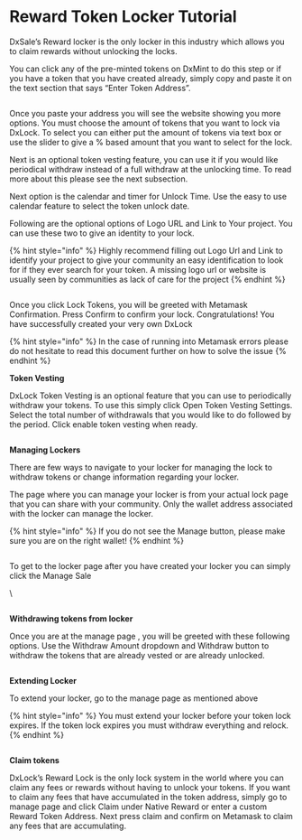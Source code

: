 # Reward Token Locker Tutorial

DxSale’s Reward locker is the only locker in this industry which allows you to claim rewards without unlocking the locks.

You can click any of the pre-minted tokens on DxMint to do this step or if you have a token that you have created already, simply copy and paste it on the text section that says “Enter Token Address”.

<figure><img src="../../../.gitbook/assets/image (6) (4).png" alt=""><figcaption></figcaption></figure>

Once you paste your address you will see the website showing you more options. You must choose the amount of tokens that you want to lock via DxLock. To select you can either put the amount of tokens via text box or use the slider to give a % based amount that you want to select for the lock.

Next is an optional token vesting feature, you can use it if you would like periodical withdraw instead of a full withdraw at the unlocking time. To read more about this please see the next subsection.

Next option is the calendar and timer for Unlock Time. Use the easy to use calendar feature to select the token unlock date.

Following are the optional options of Logo URL and Link to Your project. You can use these two to give an identity to your lock.

{% hint style="info" %}
Highly recommend filling out Logo Url and Link to identify your project to give your community an easy identification to look for if they ever search for your token. A missing logo url or website is usually seen by communities as lack of care for the project
{% endhint %}

<figure><img src="../../../.gitbook/assets/image (8).png" alt=""><figcaption></figcaption></figure>

Once you click Lock Tokens, you will be greeted with Metamask Confirmation. Press Confirm to confirm your lock. Congratulations! You have successfully created your very own DxLock

{% hint style="info" %}
In the case of running into Metamask errors please do not hesitate to read this document further on how to solve the issue
{% endhint %}

**Token Vesting**

DxLock Token Vesting is an optional feature that you can use to periodically withdraw your tokens. To use this simply click Open Token Vesting Settings. Select the total number of withdrawals that you would like to do followed by the period. Click enable token vesting when ready.

<figure><img src="../../../.gitbook/assets/image (12).png" alt=""><figcaption></figcaption></figure>

**Managing Lockers**

There are few ways to navigate to your locker for managing the lock to withdraw tokens or change information regarding your locker.

&#x20;

The page where you can manage your locker is from your actual lock page that you can share with your community. Only the wallet address associated with the locker can manage the locker.

{% hint style="info" %}
If you do not see the Manage button, please make sure you are on the right wallet!
{% endhint %}

<figure><img src="../../../.gitbook/assets/image (14).png" alt=""><figcaption></figcaption></figure>

To get to the locker page after you have created your locker you can simply click the Manage Sale

\


<figure><img src="../../../.gitbook/assets/image (17).png" alt=""><figcaption></figcaption></figure>

**Withdrawing tokens from locker**

Once you are at the manage page , you will be greeted with these following options. Use the Withdraw Amount dropdown and Withdraw button to withdraw the tokens that are already vested or are already unlocked.

<figure><img src="../../../.gitbook/assets/image (52).png" alt=""><figcaption></figcaption></figure>

**Extending Locker**

To extend your locker, go to the manage page as mentioned above

{% hint style="info" %}
You must extend your locker before your token lock expires. If the token lock expires you must withdraw everything and relock.
{% endhint %}

<figure><img src="../../../.gitbook/assets/image (3).png" alt=""><figcaption></figcaption></figure>

**Claim tokens**

DxLock’s Reward Lock is the only lock system in the world where you can claim any fees or rewards without having to unlock your tokens. If you want to claim any fees that have accumulated in the token address, simply go to manage page and click Claim under Native Reward or enter a custom Reward Token Address. Next press claim and confirm on Metamask to claim any fees that are accumulating.

<figure><img src="../../../.gitbook/assets/image (2) (2).png" alt=""><figcaption></figcaption></figure>
